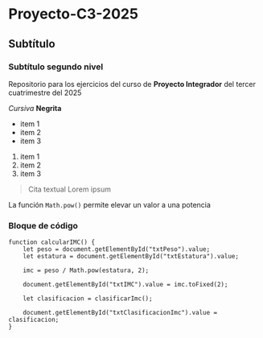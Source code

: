 # Proyecto-C3-2025
## Subtítulo
### Subtítulo segundo nivel
Repositorio para los ejercicios del curso de **Proyecto Integrador** del tercer cuatrimestre del 2025

*Cursiva*
**Negrita**

- item 1
- item 2
- item 3

1. item 1
2. item 2
3. item 3

> Cita textual
> Lorem ipsum 

La función `Math.pow()` permite elevar un valor a una potencia

### Bloque de código

```
function calcularIMC() {
    let peso = document.getElementById("txtPeso").value;
    let estatura = document.getElementById("txtEstatura").value;

    imc = peso / Math.pow(estatura, 2);

    document.getElementById("txtIMC").value = imc.toFixed(2);

    let clasificacion = clasificarImc();

    document.getElementById("txtClasificacionImc").value = clasificacion;
}
``` 

